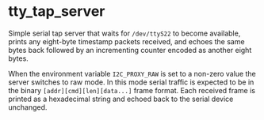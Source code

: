 # tty_tap_server

Simple serial tap server that waits for `/dev/ttyS22` to become available,
prints any eight-byte timestamp packets received, and echoes the same bytes
back followed by an incrementing counter encoded as another eight bytes.

When the environment variable `I2C_PROXY_RAW` is set to a non-zero value the
server switches to raw mode. In this mode serial traffic is expected to be in
the binary `[addr][cmd][len][data...]` frame format. Each received frame is
printed as a hexadecimal string and echoed back to the serial device
unchanged.
